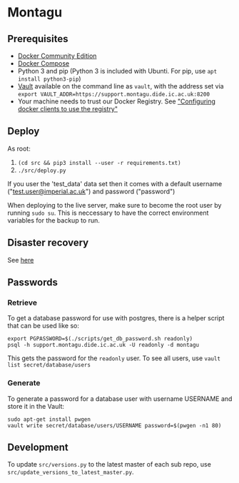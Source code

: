 # Montagu
## Prerequisites
* [Docker Community Edition](https://docs.docker.com/engine/installation/) 
* [Docker Compose](https://docs.docker.com/compose/install/)
* Python 3 and pip (Python 3 is included with Ubunti. For pip, use `apt install python3-pip`)
* [Vault](https://www.vaultproject.io/downloads.html) available on the command line as `vault`, with the address set via `export VAULT_ADDR=https://support.montagu.dide.ic.ac.uk:8200`
* Your machine needs to trust our Docker Registry. See 
  ["Configuring docker clients to use the registry"](https://github.com/vimc/montagu-ci#configuring-docker-clients-to-use-the-registry)

## Deploy
As root:

1. `(cd src && pip3 install --user -r requirements.txt)`
2. `./src/deploy.py`

If you user the 'test_data' data set then it comes with a default username 
("test.user@imperial.ac.uk") and password ("password")

When deploying to the live server, make sure to become the root user by running `sudo su`. This is neccessary to have the correct environment variables for the backup to run.

## Disaster recovery
See [here](docs/DisasterRecovery.md)

## Passwords
### Retrieve
To get a database password for use with postgres, there is a helper script that
can be used like so:

```
export PGPASSWORD=$(./scripts/get_db_password.sh readonly)
psql -h support.montagu.dide.ic.ac.uk -U readonly -d montagu
```

This gets the password for the `readonly` user. To see all users, use
`vault list secret/database/users`

### Generate
To generate a password for a database user with username USERNAME and store it 
in the Vault:

```
sudo apt-get install pwgen
vault write secret/database/users/USERNAME password=$(pwgen -n1 80)
```

## Development
To update `src/versions.py` to the latest master of each sub repo, use 
`src/update_versions_to_latest_master.py`.
